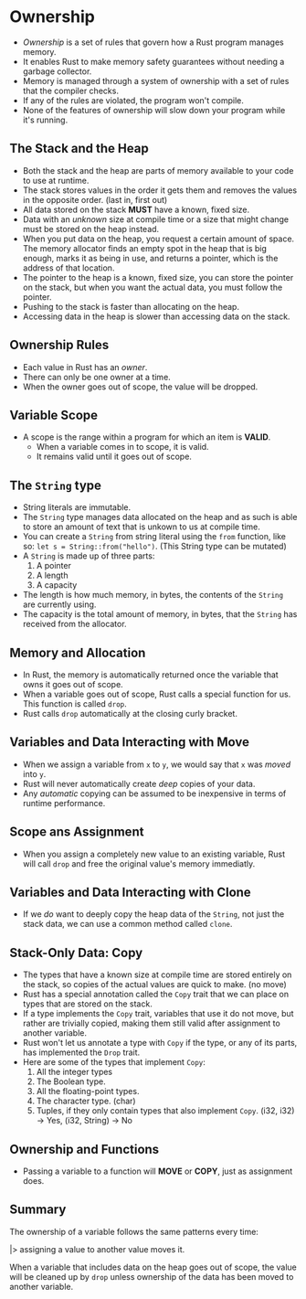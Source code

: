 # Ownership

- *Ownership* is a set of rules that govern how a Rust program manages memory.
- It enables Rust to make memory safety guarantees without needing a garbage collector.
- Memory is managed through a system of ownership with a set of rules that the compiler checks.
- If any of the rules are violated, the program won't compile.
- None of the features of ownership will slow down your program while it's running.

## The Stack and the Heap

- Both the stack and the heap are parts of memory available to your code to use at runtime.
- The stack stores values in the order it gets them and removes the values in the opposite order. (last in, first out)
- All data stored on the stack **MUST** have a known, fixed size.
- Data with an *unknown* size at compile time or a size that might change must be stored on the heap instead.
- When you put data on the heap, you request a certain amount of space. The memory allocator finds an empty spot in the heap that is big enough, marks it as being in use, and returns a pointer, which is the address of that location.
- The pointer to the heap is a known, fixed size, you can store the pointer on the stack, but when you want the actual data, you must follow the pointer.
- Pushing to the stack is faster than allocating on the heap.
- Accessing data in the heap is slower than accessing data on the stack.

## Ownership Rules

- Each value in Rust has an *owner*.
- There can only be one owner at a time.
- When the owner goes out of scope, the value will be dropped.

## Variable Scope

- A scope is the range within a program for which an item is **VALID**.
  - When a variable comes in to scope, it is valid.
  - It remains valid until it goes out of scope.

## The `String` type

- String literals are immutable.
- The `String` type manages data allocated on the heap and as such is able to store an amount of text that is unkown to us at compile time.
- You can create a `String` from string literal using the `from` function, like so: `let s = String::from("hello")`. (This String type can be mutated)
- A `String` is made up of three parts:
  1. A pointer
  2. A length
  3. A capacity
- The length is how much memory, in bytes, the contents of the `String` are currently using.
- The capacity is the total amount of memory, in bytes, that the `String` has received from the allocator.

## Memory and Allocation

- In Rust, the memory is automatically returned once the variable that owns it goes out of scope.
- When a variable goes out of scope, Rust calls a special function for us. This function is called `drop`.
- Rust calls `drop` automatically at the closing curly bracket.

## Variables and Data Interacting with Move

- When we assign a variable from `x` to `y`, we would say that `x` was *moved* into `y`.
- Rust will never automatically create *deep* copies of your data.
- Any *automatic* copying can be assumed to be inexpensive in terms of runtime performance.

## Scope ans Assignment

- When you assign a completely new value to an existing variable, Rust will call `drop` and free the original value's memory immediatly.


## Variables and Data Interacting with Clone

- If we *do* want to deeply copy the heap data of the `String`, not just the stack data, we can use a common method called `clone`.

## Stack-Only Data: Copy

- The types that have a known size at compile time are stored entirely on the stack, so copies of the actual values are quick to make. (no move)
- Rust has a special annotation called the `Copy` trait that we can place on types that are stored on the stack.
- If a type implements the `Copy` trait, variables that use it do not move, but rather are trivially copied, making them still valid after assignment to another variable.
- Rust won't let us annotate a type with `Copy` if the type, or any of its parts, has implemented the `Drop` trait.
- Here are some of the types that implement `Copy`:
  1. All the integer types
  2. The Boolean type.
  3. All the floating-point types.
  4. The character type. (char)
  5. Tuples, if they only contain types that also implement `Copy`. (i32, i32) -> Yes, (i32, String) -> No

## Ownership and Functions

- Passing a variable to a function will **MOVE** or **COPY**, just as assignment does.

## Summary

The ownership of a variable follows the same patterns every time:

|> assigning a value to another value moves it.

When a variable that includes data on the heap goes out of scope, the value will be cleaned up by `drop` unless ownership of the data has been moved to another variable.

